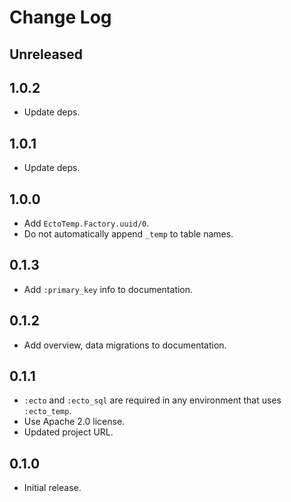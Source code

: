 # Change Log

## Unreleased

## 1.0.2

- Update deps.

## 1.0.1

- Update deps.

## 1.0.0

- Add `EctoTemp.Factory.uuid/0`.
- Do not automatically append `_temp` to table names.

## 0.1.3

- Add `:primary_key` info to documentation.

## 0.1.2

- Add overview, data migrations to documentation.

## 0.1.1

- `:ecto` and `:ecto_sql` are required in any environment that uses `:ecto_temp`.
- Use Apache 2.0 license.
- Updated project URL.

## 0.1.0

- Initial release.
